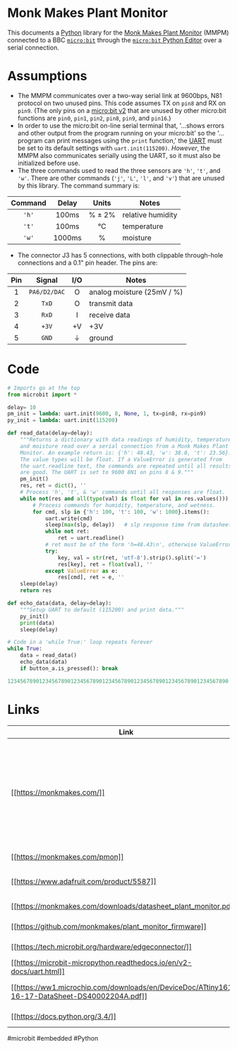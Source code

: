 # Monk Makes Plant Monitor

This documents a [Python](https://www.python.org/community/microbit/) library for the [Monk Makes Plant Monitor](https://monkmakes.com/pmon) (MMPM) connected to a BBC [`micro:bit`](https://microbit-micropython.readthedocs.io/en/v2-docs/) through the [`micro:bit` Python Editor](https://microbit.org/get-started/user-guide/python-editor/) over a serial connection.

# Assumptions

- The MMPM communicates over a two-way serial link at 9600bps, N81 protocol on two unused pins. This code assumes TX on `pin8` and RX on `pin9`. (The only pins on a [micro:bit v2](https://tech.microbit.org/hardware/edgeconnector/) that are unused by other micro:bit functions are `pin0`, `pin1`, `pin2`, `pin8`, `pin9`, and `pin16`.)
- In order to use the micro:bit on-line serial terminal that, '&hellip;shows errors and other output from the program running on your micro:bit' so the '&hellip;program can print messages using the `print` function,' the [UART](https://microbit-micropython.readthedocs.io/en/v2-docs/uart.html) must be set to its default settings with `uart.init(115200)`. *However*, the MMPM also communicates serially using the UART, so it must also be initialized before use.
- The three commands used to read the three sensors are `'h'`, `'t'`, and `'w'`. There are other commands (`'j'`, `'L'`, `'l'`, and `'v'`) that are unused by this library. The command summary is:

| Command | Delay | Units | Notes |
| :---: | :---: | :---: | --- |
| `'h'` | 100ms | % &#xb1; 2% | relative humidity |
| `'t'` | 100ms | &#xb0;C | temperature |
| `'w'` | 1000ms | % | moisture |

- The connector J3 has 5 connections, with both clippable through-hole connections and a 0.1" pin header. The pins are:

| Pin | Signal | I/O | Notes |
| :---: | :---: | :---: | --- |
| 1 | `PA6/D2/DAC` | O | analog moisture (25mV / %) |
| 2 | `TxD` | O | transmit data |
| 3 | `RxD` | I | receive data |
| 4 | `+3V` | +V | +3V |
| 5 | `GND` | &#x23da; | ground |

# Code

```python
# Imports go at the top
from microbit import *

delay= 10
pm_init = lambda: uart.init(9600, 8, None, 1, tx=pin8, rx=pin9)
py_init = lambda: uart.init(115200)

def read_data(delay=delay):
    """Returns a dictionary with data readings of humidity, temperature, 
    and moisture read over a serial connection from a Monk Makes Plant 
    Monitor. An example return is: {'h': 48.43, 'w': 38.0, 't': 23.56}. 
    The value types will be float. If a ValueError is generated from 
    the uart.readline text, the commands are repeated until all results
    are good. The UART is set to 9600 8N1 on pins 8 & 9."""
    pm_init()
    res, ret = dict(), ''
    # Process 'h', 't', & 'w' commands until all responses are float.
    while not(res and all(type(val) is float for val in res.values())):
        # Process commands for humidity, temperature, and wetness.
        for cmd, slp in {'h': 100, 't': 100, 'w': 1000}.items():
            uart.write(cmd)
            sleep(max(slp, delay))   # slp response time from datasheet
            while not ret:
                ret = uart.readline()
            # ret must be of the form 'h=48.43\n', otherwise ValueError.
            try:
                key, val = str(ret, 'utf-8').strip().split('=')
                res[key], ret = float(val), ''
            except ValueError as e:
                res[cmd], ret = e, ''
    sleep(delay)
    return res

def echo_data(data, delay=delay):
    """Setup UART to default (115200) and print data."""
    py_init()
    print(data)
    sleep(delay)

# Code in a 'while True:' loop repeats forever
while True:
    data = read_data()
    echo_data(data)
    if button_a.is_pressed(): break

1234567890123456789012345678901234567890123456789012345678901234567890

```

# Links

| Link | Description |
| --- | --- |
| [[https://monkmakes.com/]] | 'Founded in 2013, Monk Makes Ltd designs and manufacturers a wide range of electronics kits and circuit boards from its base in the North West of England.' |
| [[https://monkmakes.com/pmon]] | Plant Monitor website |
| [[https://www.adafruit.com/product/5587]] | Plant Monitor is available at [adafruit](https://www.adafruit.com/) |
| [[https://monkmakes.com/downloads/datasheet_plant_monitor.pdf]] | Plant Monitor datasheet |
| [[https://github.com/monkmakes/plant_monitor_firmware]] | Plant Monitor firmware |
| [[https://tech.microbit.org/hardware/edgeconnector/]] | micro:bit pinouts |
| [[https://microbit-micropython.readthedocs.io/en/v2-docs/uart.html]] | micro:bit UART |
| [[https://ww1.microchip.com/downloads/en/DeviceDoc/ATtiny1614-16-17-DataSheet-DS40002204A.pdf]] | ATTiny 1614 — the µcontroller |
| [[https://docs.python.org/3.4/]] | Python 3.4 documentation |

#microbit #embedded #Python
